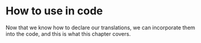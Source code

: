 # How to use in code

Now that we know how to declare our translations, we can incorporate them into the code, and this is what this chapter covers.

